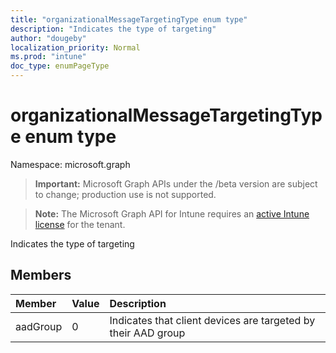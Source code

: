 ```yaml
---
title: "organizationalMessageTargetingType enum type"
description: "Indicates the type of targeting"
author: "dougeby"
localization_priority: Normal
ms.prod: "intune"
doc_type: enumPageType
---
```


# organizationalMessageTargetingType enum type

Namespace: microsoft.graph

> **Important:** Microsoft Graph APIs under the /beta version are subject to change; production use is not supported.

> **Note:** The Microsoft Graph API for Intune requires an [active Intune license](https://go.microsoft.com/fwlink/?linkid=839381) for the tenant.

Indicates the type of targeting

## Members
|Member|Value|Description|
|:---|:---|:---|
|aadGroup|0|Indicates that client devices are targeted by their AAD group|




